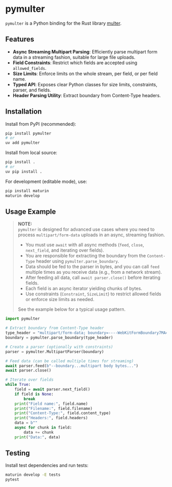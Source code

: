# pymulter

`pymulter` is a Python binding for the Rust library [multer](https://github.com/rwf2/multer).

## Features

- **Async Streaming Multipart Parsing**: Efficiently parse multipart form data in a streaming fashion, suitable for large file uploads.
- **Field Constraints**: Restrict which fields are accepted using `allowed_fields`.
- **Size Limits**: Enforce limits on the whole stream, per field, or per field name.
- **Typed API**: Exposes clear Python classes for size limits, constraints, parser, and fields.
- **Header Parsing Utility**: Extract boundary from Content-Type headers.

## Installation

Install from PyPI (recommended):

```bash
pip install pymulter
# or
uv add pymulter
```

Install from local source:

```bash
pip install .
# or
uv pip install .
```

For development (editable mode), use:

```bash
pip install maturin
maturin develop
```

## Usage Example

> **NOTE:**  
> `pymulter` is designed for advanced use cases where you need to process `multipart/form-data` uploads in an async, streaming fashion.  
>
> - You must use `await` with all async methods (`feed`, `close`, `next_field`, and iterating over fields).
> - You are responsible for extracting the boundary from the `Content-Type` header using `pymulter.parse_boundary`.
> - Data should be fed to the parser in bytes, and you can call `feed` multiple times as you receive data (e.g., from a network stream).
> - After feeding all data, call `await parser.close()` before iterating fields.
> - Each field is an async iterator yielding chunks of bytes.
> - Use constraints (`Constraint`, `SizeLimit`) to restrict allowed fields or enforce size limits as needed.
>
> See the example below for a typical usage pattern.

```python
import pymulter

# Extract boundary from Content-Type header
type_header = "multipart/form-data; boundary=----WebKitFormBoundary7MA4YWxkTrZu0gW"
boundary = pymulter.parse_boundary(type_header)

# Create a parser (optionally with constraints)
parser = pymulter.MultipartParser(boundary)

# Feed data (can be called multiple times for streaming)
await parser.feed(b"--boundary...multipart body bytes...")
await parser.close()

# Iterate over fields
while True:
    field = await parser.next_field()
    if field is None:
        break
    print("Field name:", field.name)
    print("Filename:", field.filename)
    print("Content-Type:", field.content_type)
    print("Headers:", field.headers)
    data = b""
    async for chunk in field:
        data += chunk
    print("Data:", data)
```

## Testing

Install test dependencies and run tests:

```bash
maturin develop -E tests
pytest
```
